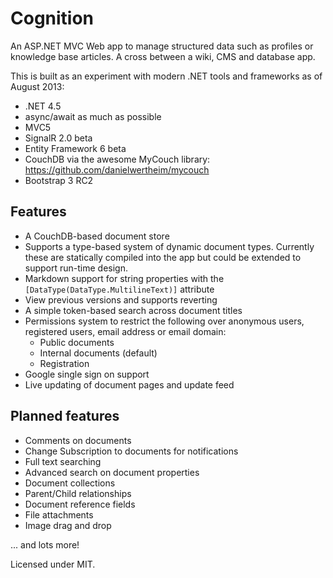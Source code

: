 ﻿# Cognition

An ASP.NET MVC Web app to manage structured data such as profiles or knowledge base articles. A cross between a wiki, CMS and database app.

This is built as an experiment with modern .NET tools and frameworks as of August 2013:

* .NET 4.5
* async/await as much as possible
* MVC5
* SignalR 2.0 beta
* Entity Framework 6 beta
* CouchDB via the awesome MyCouch library: https://github.com/danielwertheim/mycouch
* Bootstrap 3 RC2

## Features

* A CouchDB-based document store
* Supports a type-based system of dynamic document types. Currently these are statically compiled into the app but could be extended to support run-time design.
* Markdown support for string properties with the ```[DataType(DataType.MultilineText)]``` attribute
* View previous versions and supports reverting
* A simple token-based search across document titles
* Permissions system to restrict the following over anonymous users, registered users, email address or email domain:
  * Public documents
  * Internal documents (default)
  * Registration
* Google single sign on support
* Live updating of document pages and update feed

## Planned features
* Comments on documents
* Change Subscription to documents for notifications
* Full text searching
* Advanced search on document properties
* Document collections
* Parent/Child relationships
* Document reference fields
* File attachments
* Image drag and drop

... and lots more!

Licensed under MIT.
